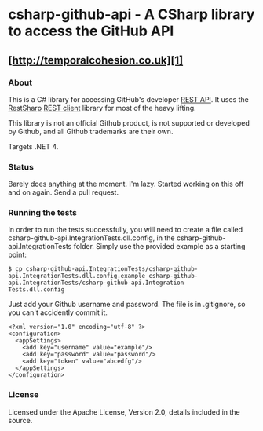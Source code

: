 # csharp-github-api - A CSharp library to access the GitHub API 
## [http://temporalcohesion.co.uk][1]

### About
This is a C# library for accessing GitHub's developer [REST API][4]. It uses the [RestSharp][3] [REST client][2] library for most of the heavy lifting.

This library is not an official Github product, is not supported or developed by Github, and all Github trademarks are their own.

Targets .NET 4.

### Status
Barely does anything at the moment. I'm lazy. Started working on this off and on again. Send a pull request.

### Running the tests
In order to run the tests successfully, you will need to create a file called csharp-github-api.IntegrationTests.dll.config, in the csharp-github-api.IntegrationTests
folder. Simply use the provided example as a starting point:

```
$ cp csharp-github-api.IntegrationTests/csharp-github-api.IntegrationTests.dll.config.example csharp-github-api.IntegrationTests/csharp-github-api.Integration
Tests.dll.config
```

Just add your Github username and password. The file is in .gitignore, so you can't accidently commit it.
```
<?xml version="1.0" encoding="utf-8" ?>
<configuration>
  <appSettings>
    <add key="username" value="example"/>
    <add key="password" value="password"/>
    <add key="token" value="abcedfg"/>
  </appSettings>
</configuration>
```

### License
Licensed under the Apache License, Version 2.0, details included in the source.

  [1]: http://temporalcohesion.co.uk
  [2]: http://github.com/johnsheehan/RestSharp
  [3]: http://restsharp.org/
  [4]: http://developer.github.com/
